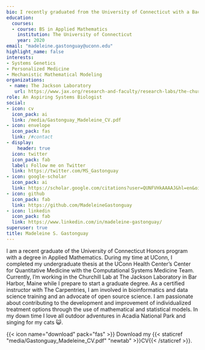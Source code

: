 ```yaml
---
bio: I recently graduated from the University of Connecticut with a Bachelors of Science in Applied Mathematics. I am passionate about computational systems biology research because I love building models with such a fascinating and impactful application. 
education:
  courses:
  - course: BS in Applied Mathematics
    institution: The University of Connecticut
    year: 2020
email: "madeleine.gastonguay@uconn.edu"
highlight_name: false
interests:
- Systems Genetics
- Personalized Medicine
- Mechanistic Mathematical Modeling
organizations:
 - name: The Jackson Laboratory
   url: https://www.jax.org/research-and-faculty/research-labs/the-churchill-lab/
role: An Aspiring Systems Biologist
social:
- icon: cv
  icon_pack: ai
  link: /media/Gastonguay_Madeleine_CV.pdf
- icon: envelope
  icon_pack: fas
  link: /#contact
- display:
    header: true
  icon: twitter
  icon_pack: fab
  label: Follow me on Twitter
  link: https://twitter.com/MS_Gastonguay
- icon: google-scholar
  icon_pack: ai
  link: https://scholar.google.com/citations?user=QUNFVHkAAAAJ&hl=en&oi=ao
- icon: github
  icon_pack: fab
  link: https://github.com/MadeleineGastonguay
- icon: linkedin
  icon_pack: fab
  link: https://www.linkedin.com/in/madeleine-gastonguay/
superuser: true
title: Madeleine S. Gastonguay
---
```


I am a recent graduate of the University of Connecticut Honors program with a degree in Applied Mathematics. During my time at UConn, I completed my undergraduate thesis at the UConn Health Center’s Center for Quantitative Medicine with the Computational Systems Medicine Team. Currently, I’m working in the Churchill Lab at The Jackson Laboratory in Bar Harbor, Maine while I prepare to start a graduate degree. As a certified instructor with The Carpentries, I am involved in bioinformatics and data science training and an advocate of open source science. I am passionate about contributing to the development and improvement of individualized treatment options through the use of mathematical and statistical models. In my down time I love all outdoor adventures in Acadia National Park and singing for my cats :smiley_cat:.

{{< icon name="download" pack="fas" >}} Download my {{< staticref "media/Gastonguay_Madeleine_CV.pdf" "newtab" >}}CV{{< /staticref >}}.
